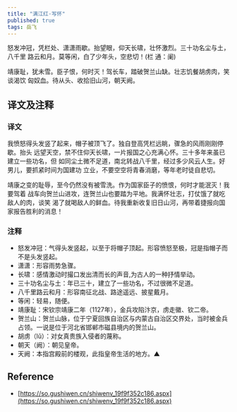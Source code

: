```yaml
---
title: "满江红·写怀"
published: true
tags: 岳飞
---
```


怒发冲冠，凭栏处、潇潇雨歇。抬望眼，仰天长啸，壮怀激烈。三十功名尘与土，八千里
路云和月。莫等闲，白了少年头，空悲切！(栏 通：阑)

靖康耻，犹未雪。臣子恨，何时灭！驾长车，踏破贺兰山缺。壮志饥餐胡虏肉，笑谈渴饮
匈奴血。待从头、收拾旧山河，朝天阙。

## 译文及注释

### 译文

我愤怒得头发竖了起来，帽子被顶飞了。独自登高凭栏远眺，骤急的风雨刚刚停歇。抬头
远望天空，禁不住仰天长啸，一片报国之心充满心怀。三十多年来虽已建立一些功名，但
如同尘土微不足道，南北转战八千里，经过多少风云人生。好男儿，要抓紧时间为国建功
立业，不要空空将青春消磨，等年老时徒自悲切。

靖康之变的耻辱，至今仍然没有被雪洗。作为国家臣子的愤恨，何时才能泯灭！我要驾着
战车向贺兰山进攻，连贺兰山也要踏为平地。我满怀壮志，打仗饿了就吃敌人的肉，谈笑
渴了就喝敌人的鲜血。待我重新收复旧日山河，再带着捷报向国家报告胜利的消息！

### 注释

- 怒发冲冠：气得头发竖起，以至于将帽子顶起。形容愤怒至极，冠是指帽子而不是头发竖起。
- 潇潇：形容雨势急骤。
- 长啸：感情激动时撮口发出清而长的声音,为古人的一种抒情举动。
- 三十功名尘与土：年已三十，建立了一些功名，不过很微不足道。
- 八千里路云和月：形容南征北战、路途遥远、披星戴月。
- 等闲：轻易，随便。
- 靖康耻：宋钦宗靖康二年（1127年），金兵攻陷汴京，虏走徽、钦二帝。
- 贺兰山：贺兰山脉，位于宁夏回族自治区与内蒙古自治区交界处，当时被金兵占领。一说是位于河北省邯郸市磁县境内的贺兰山。
- 胡虏（lǔ）：对女真贵族入侵者的蔑称。
- 朝天（阙）：朝见皇帝。
- 天阙：本指宫殿前的楼观，此指皇帝生活的地方。▲

## Reference

- [https://so.gushiwen.cn/shiwenv_19f9f352c186.aspx](https://so.gushiwen.cn/shiwenv_19f9f352c186.aspx)